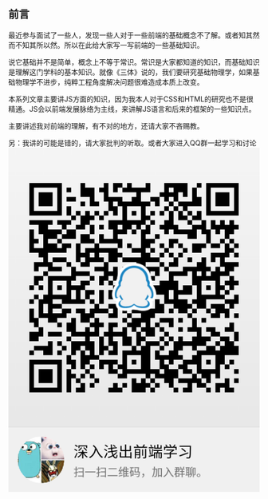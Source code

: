 ## 前言

最近参与面试了一些人，发现一些人对于一些前端的基础概念不了解。或者知其然而不知其所以然。所以在此给大家写一写前端的一些基础知识。

说它基础并不是简单，概念上不等于常识。常识是大家都知道的知识，而基础知识是理解这门学科的基本知识。就像《三体》说的，我们要研究基础物理学，如果基础物理学不进步，纯粹工程角度解决问题很难造成本质上改变。

本系列文章主要讲JS方面的知识，因为我本人对于CSS和HTML的研究也不是很精通。JS会以前端发展脉络为主线，来讲解JS语言和后来的框架的一些知识点。

主要讲述我对前端的理解，有不对的地方，还请大家不吝赐教。

另：我讲的可能是错的，请大家批判的听取。或者大家进入QQ群一起学习和讨论
![qqGroup](./imgs/imgsqq-group-qrcode.png)
